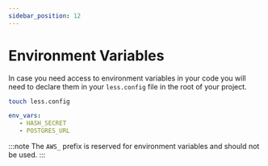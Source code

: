 ```yaml
---
sidebar_position: 12
---
```


# Environment Variables

In case you need access to environment variables in your code you will need to declare them in your `less.config` file in the root of your project.

```bash
touch less.config
```

```yaml title="less.config" 
env_vars:
   - HASH_SECRET
   - POSTGRES_URL
```

:::note 
The `AWS_` prefix is reserved for environment variables and should not be used.
:::
